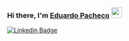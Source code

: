 ### Hi there, I'm <a href="https://www.linkedin.com/in/edoapp/" target="_blank">Eduardo Pacheco</a> <img src="https://media.giphy.com/media/hvRJCLFzcasrR4ia7z/giphy.gif" width="25px" height="25px">

[![Linkedin Badge](https://img.shields.io/badge/-LinkedIn-0e76a8?style=flat-square&logo=Linkedin&logoColor=white)](https://www.linkedin.com/in/edoapp/)

<!-- ### Glad to see you here! &nbsp; ![](https://visitor-badge.glitch.me/badge?page_id=EdoAPP.EdoAPP) -->

<!-- I am a full-stack software engineer. I love programming, working out and self-growth stuff. Currently grinding to become an artist.

As a software engineer, I love building things, translate ideas into products that make a change. That's been my motivation through this software engineering journey.

<img align="right" alt="GIF" src="https://github.com/EdoAPP/EdoAPP/blob/main/coding.gif?raw=true" width="450" height="316" />

**Talking about Personal Stuffs:**

- 🔭 I’m currently working at building something cool
- 🌱 I’m currently learning how to draw
- 👨🏻‍💻 Also improving my Algorithms and Data Structure skills.
- 📚 I'm very into self-development stuff. Trying to build good habits and seeking mental clarity.
- 💬 Ask me about anything and I'd be happy to lend a hand!
- 📫 How to reach me: eduardoapp.97@gmail.com
- 📝[Resume](https://drive.google.com/drive/folders/1NrDMAs1nzo7sI8FDFTct5v7av37_rQ9g?usp=sharing)

<p>&nbsp;</p>

📈 **My GitHub Stats:**

<p>
  <img height="165em" src="https://github-readme-stats.vercel.app/api?username=EdoAPP&show_icons=true&hide_border=true&count_private=true&include_all_commits=true&theme=dracula" />
  <img  height="165em" src="https://github-readme-stats.vercel.app/api/top-langs/?username=EdoAPP&show_icons=true&hide_border=true&layout=compact&langs_count=8&theme=dracula&"/>
</p> -->

